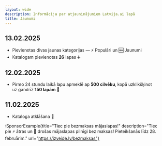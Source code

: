 ```yaml
---
layout: wide
description: Informācija par atjauninājumiem Latvija.ai lapā
title: Jaunumi
---
```


## 13.02.2025

- Pievienotas divas jaunas kategorijas — ⚡ Populāri un 🆕 Jaunumi
- Katalogam pievienotas **26** lapas ➕

## 12.02.2025

- Pirmo 24 stundu laikā lapu apmeklē ap **500 cilvēku**, kopā uzklikšķinot uz gandrīz **150 lapām** 🚀

## 11.02.2025

- Kataloga atklāšana 🥳

:SponsorExample{title="Tiec pie bezmaksas mājaslapas!" description="Tiec pie ⚡ ātras un 🔐 drošas mājaslapas pilnīgi bez maksas! Pieteikšanās līdz 28. februārim." url="https://izveide.lv/bezmaksas"}
